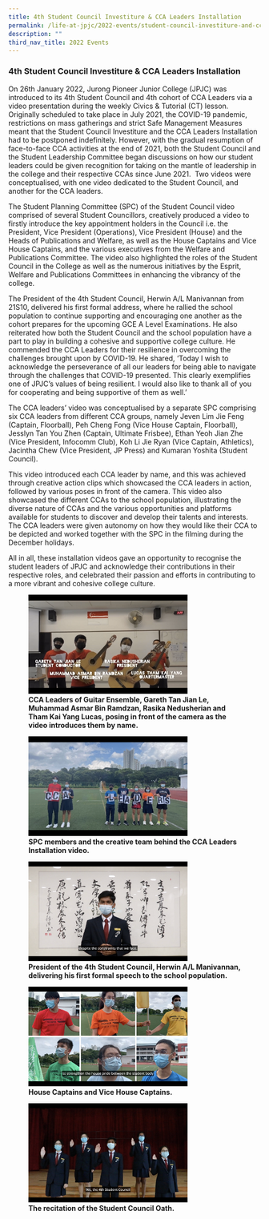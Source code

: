 ```yaml
---
title: 4th Student Council Investiture & CCA Leaders Installation
permalink: /life-at-jpjc/2022-events/student-council-investiture-and-cca-ldrs-installation/
description: ""
third_nav_title: 2022 Events
---
```

### **4th Student Council Investiture & CCA Leaders Installation**
On 26th January 2022, Jurong Pioneer Junior College (JPJC) was introduced to its 4th Student Council and 4th cohort of CCA Leaders via a video presentation during the weekly Civics & Tutorial (CT) lesson. Originally scheduled to take place in July 2021, the COVID-19 pandemic, restrictions on mass gatherings and strict Safe Management Measures meant that the Student Council Investiture and the CCA Leaders Installation had to be postponed indefinitely. However, with the gradual resumption of face-to-face CCA activities at the end of 2021, both the Student Council and the Student Leadership Committee began discussions on how our student leaders could be given recognition for taking on the mantle of leadership in the college and their respective CCAs since June 2021.  Two videos were conceptualised, with one video dedicated to the Student Council, and another for the CCA leaders.

The Student Planning Committee (SPC) of the Student Council video comprised of several Student Councillors, creatively produced a video to firstly introduce the key appointment holders in the Council i.e. the President, Vice President (Operations), Vice President (House) and the Heads of Publications and Welfare, as well as the House Captains and Vice House Captains, and the various executives from the Welfare and Publications Committee. The video also highlighted the roles of the Student Council in the College as well as the numerous initiatives by the Esprit, Welfare and Publications Committees in enhancing the vibrancy of the college.

The President of the 4th Student Council, Herwin A/L Manivannan from 21S10, delivered his first formal address, where he rallied the school population to continue supporting and encouraging one another as the cohort prepares for the upcoming GCE A Level Examinations. He also reiterated how both the Student Council and the school population have a part to play in building a cohesive and supportive college culture. He commended the CCA Leaders for their resilience in overcoming the challenges brought upon by COVID-19. He shared, ‘Today I wish to acknowledge the perseverance of all our leaders for being able to navigate through the challenges that COVID-19 presented. This clearly exemplifies one of JPJC’s values of being resilient. I would also like to thank all of you for cooperating and being supportive of them as well.’

The CCA leaders’ video was conceptualised by a separate SPC comprising six CCA leaders from different CCA groups, namely Jeven Lim Jie Feng (Captain, Floorball), Peh Cheng Fong (Vice House Captain, Floorball), Jesslyn Tan You Zhen (Captain, Ultimate Frisbee), Ethan Yeoh Jian Zhe (Vice President, Infocomm Club), Koh Li Jie Ryan (Vice Captain, Athletics), Jacintha Chew (Vice President, JP Press) and Kumaran Yoshita (Student Council).

This video introduced each CCA leader by name, and this was achieved through creative action clips which showcased the CCA leaders in action, followed by various poses in front of the camera. This video also showcased the different CCAs to the school population, illustrating the diverse nature of CCAs and the various opportunities and platforms available for students to discover and develop their talents and interests. The CCA leaders were given autonomy on how they would like their CCA to be depicted and worked together with the SPC in the filming during the December holidays.

All in all, these installation videos gave an opportunity to recognise the student leaders of JPJC and acknowledge their contributions in their respective roles, and celebrated their passion and efforts in contributing to a more vibrant and cohesive college culture.

<figure>
<img src="/images/ccaldr1.png" 
     style="width:75%">
<figcaption> <strong> CCA Leaders of Guitar Ensemble, Gareth Tan Jian Le, Muhammad Asmar Bin Ramdzan, Rasika Nedusherian and Tham Kai Yang Lucas, posing in front of the camera as the video introduces them by name.  
 </strong> </figcaption>
</figure>

<figure>
<img src="/images/ccaldr2.png" 
     style="width:75%">
<figcaption> <strong> SPC members and the creative team behind the CCA Leaders Installation video.  
 </strong> </figcaption>
</figure>

<figure>
<img src="/images/ccaldr3.png" 
     style="width:75%">
<figcaption> <strong> President of the 4th Student Council, Herwin A/L Manivannan, delivering his first formal speech to the school population.  
 </strong> </figcaption>
</figure>

<figure>
<img src="/images/ccaldr4.png" 
     style="width:75%">
<figcaption> <strong> House Captains and Vice House Captains.  
 </strong> </figcaption>
</figure>

<figure>
<img src="/images/ccaldr5.png" 
     style="width:75%">
<figcaption> <strong> The recitation of the Student Council Oath.</strong> </figcaption>
</figure>